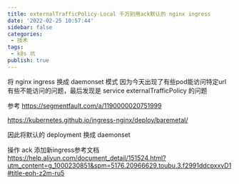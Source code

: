 ```yaml
---
title: externalTrafficPolicy-Local 千万别用ack默认的 nginx ingress
date: '2022-02-25 10:57:44'
sidebar: false
categories:
 - 技术
tags:
 - k8s 坑
publish: true
---
```


将 nginx ingress 换成 daemonset 模式
因为今天出现了有些pod能访问特定url有些不能访问的问题，最后发现是 service externalTrafficPolicy 的问题

参考
https://segmentfault.com/a/1190000020751999

https://kubernetes.github.io/ingress-nginx/deploy/baremetal/

因此将默认的 deployment 换成 daemonset

操作
ack 添加新ingress参考文档 https://help.aliyun.com/document_detail/151524.html?utm_content=g_1000230851&spm=5176.20966629.toubu.3.f2991ddcpxxvD1#title-eoh-z2m-ru5

